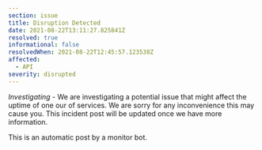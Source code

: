 ```yaml
---
section: issue
title: Disruption Detected
date: 2021-08-22T13:11:27.825841Z
resolved: true
informational: false
resolvedWhen: 2021-08-22T12:45:57.123538Z
affected:
  - API
severity: disrupted
---
```

*Investigating* - We are investigating a potential issue that might affect the uptime of one our of services. We are sorry for any inconvenience this may cause you. This incident post will be updated once we have more information.

This is an automatic post by a monitor bot.
        